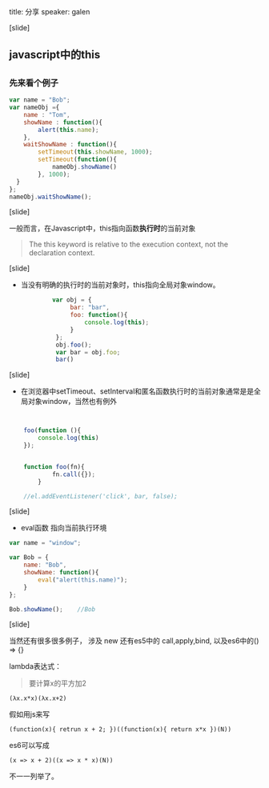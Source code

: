 title: 分享
speaker: galen





[slide]

## javascript中的this

##

### 先来看个例子  

```javascript
var name = "Bob";
var nameObj ={
    name : "Tom",
    showName : function(){
        alert(this.name);
    },
    waitShowName : function(){
        setTimeout(this.showName, 1000);
        setTimeout(function(){
            nameObj.showName()
        }, 1000);
  }
};
nameObj.waitShowName();
```

[slide]

一般而言，在Javascript中，this指向函数**执行时**的当前对象

> The this keyword is relative to the execution context, not the declaration context.


[slide]
* 当没有明确的执行时的当前对象时，this指向全局对象window。
```javascript
            var obj = {
                 bar: "bar",
                 foo: function(){
                     console.log(this);
                 }
             };
             obj.foo();
             var bar = obj.foo;
             bar()
```


[slide]

* 在浏览器中setTimeout、setInterval和匿名函数执行时的当前对象通常是是全局对象window，当然也有例外

```javascript


    foo(function (){
        console.log(this)
    });


    function foo(fn){
            fn.call({});
        }

    //el.addEventListener('click', bar, false);
```


[slide]

* eval函数 指向当前执行环境  

```javascript
var name = "window";

var Bob = {
    name: "Bob",
    showName: function(){
        eval("alert(this.name)");
    }
};

Bob.showName();    //Bob
```

[slide]

当然还有很多很多例子，
涉及 new     还有es5中的 call,apply,bind,  以及es6中的() => {}

lambda表达式：  

> 要计算x的平方加2  

```
(λx.x*x)(λx.x+2)
```   

假如用js来写

```
(function(x){ retrun x + 2; })((function(x){ return x*x })(N))
```

es6可以写成  
```
(x => x + 2)((x => x * x)(N))
```
不一一列举了。
